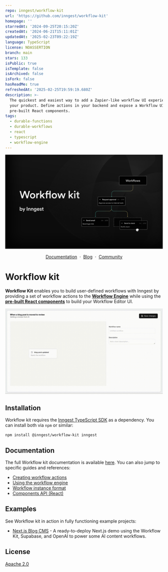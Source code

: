 ```yaml
---
repo: inngest/workflow-kit
url: 'https://github.com/inngest/workflow-kit'
homepage: ''
starredAt: '2024-09-25T20:15:20Z'
createdAt: '2024-06-21T15:11:01Z'
updatedAt: '2025-02-23T09:22:19Z'
language: TypeScript
license: NOASSERTION
branch: main
stars: 133
isPublic: true
isTemplate: false
isArchived: false
isFork: false
hasReadMe: true
refreshedAt: '2025-02-25T19:59:19.680Z'
description: >-
  The quickest and easiest way to add a Zapier-like workflow UI experience to
  your product. Define actions in your backend and expose a Workflow UI using
  pre-built React components.
tags:
  - durable-functions
  - durable-workflows
  - react
  - typescript
  - workflow-engine
---
```


<p align="center">

![Workflow Kit by Inngest](https://github.com/inngest/workflow-kit/blob/main/.github/assets/workflow-kit.jpg?raw=true)

</p>

<p align="center">
    <a href="https://www.inngest.com/docs/reference/workflow-kit?ref=github-workflow-kit-readme">Documentation</a>
    <span>&nbsp;·&nbsp;</span>
    <a href="https://www.inngest.com/blog?ref=github-workflow-kit-readme">Blog</a>
    <span>&nbsp;·&nbsp;</span>
    <a href="https://www.inngest.com/discord">Community</a>
</p>

# Workflow kit

**Workflow Kit** enables you to build user-defined workflows with Inngest by providing a set of workflow actions to the **[Workflow Engine](https://www.inngest.com/docs/reference/workflow-kit/engine?ref=github-workflow-kit-readme)** while using the **[pre-built React components](https://www.inngest.com/docs/reference/workflow-kit/components-api?ref=github-workflow-kit-readme)** to build your Workflow Editor UI.

![Workflow kit UI demo](https://github.com/inngest/workflow-kit/blob/main/.github/assets/workflow-demo.gif?raw=true)

## Installation

Workflow kit requires the [Inngest TypeScript SDK](https://github.com/inngest/inngest-js) as a dependency. You can install both via `npm` or similar:

```shell {{ title: "npm" }}
npm install @inngest/workflow-kit inngest
```

## Documentation

The full Workflow kit documentation is available [here](https://www.inngest.com/docs/reference/workflow-kit). You can also jump to specific guides and references:

- [Creating workflow actions](https://www.inngest.com/docs/reference/workflow-kit/actions?ref=github-workflow-kit-readme)
- [Using the workflow engine](https://www.inngest.com/docs/reference/workflow-kit/engine?ref=github-workflow-kit-readme)
- [Workflow instance format](https://www.inngest.com/docs/reference/workflow-kit/workflow-instance?ref=github-workflow-kit-readme)
- [Components API (React)](https://www.inngest.com/docs/reference/workflow-kit/components-api?ref=github-workflow-kit-readme)

## Examples

See Workflow kit in action in fully functioning example projects:

- [Next.js Blog CMS](/examples/nextjs-blog-cms#readme) - A ready-to-deploy Next.js demo using the Workflow Kit, Supabase, and OpenAI to power some AI content workflows.

## License

[Apache 2.0](/packages/workflow/LICENSE.md)
